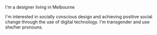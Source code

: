 I'm a designer living in Melbourne

I'm interested in socially conscious design and achieving positive social change through the use of digital technology. I'm transgender and use she/her pronouns.
